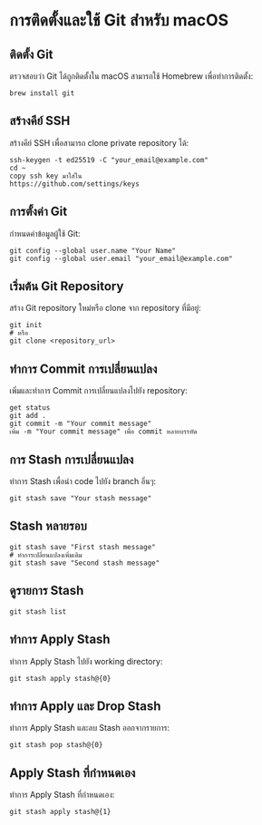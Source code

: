 # การติดตั้งและใช้ Git สำหรับ macOS

## ติดตั้ง Git
ตรวจสอบว่า Git ได้ถูกติดตั้งใน macOS สามารถใช้ Homebrew เพื่อทำการติดตั้ง:

```
brew install git
```

## สร้างคีย์ SSH
สร้างคีย์ SSH เพื่อสามารถ clone private repository ได้:

```
ssh-keygen -t ed25519 -C "your_email@example.com"
cd ~
copy ssh key มาใส่ใน
https://github.com/settings/keys
```

## การตั้งค่า Git
กำหนดค่าข้อมูลผู้ใช้ Git:

```
git config --global user.name "Your Name"
git config --global user.email "your_email@example.com"
```

## เริ่มต้น Git Repository
สร้าง Git repository ใหม่หรือ clone จาก repository ที่มีอยู่:

```
git init
# หรือ
git clone <repository_url>
```

## ทำการ Commit การเปลี่ยนแปลง
เพิ่มและทำการ Commit การเปลี่ยนแปลงไปยัง repository:

```
get status
git add .
git commit -m "Your commit message"
เพิ่ม -m "Your commit message" เพื่อ commit หลายบรรทัด
```

## การ Stash การเปลี่ยนแปลง
ทำการ Stash เพื่อนำ code ไปยัง branch อิ่นๆ:

```
git stash save "Your stash message"
```

## Stash หลายรอบ

```
git stash save "First stash message"
# ทำการเปลี่ยนแปลงเพิ่มเติม
git stash save "Second stash message"
```

## ดูรายการ Stash

```
git stash list
```

## ทำการ Apply Stash
ทำการ Apply Stash ไปยัง working directory:

```
git stash apply stash@{0}
```

## ทำการ Apply และ Drop Stash
ทำการ Apply Stash และลบ Stash ออกจากรายการ:

```
git stash pop stash@{0}
```

## Apply Stash ที่กำหนดเอง
ทำการ Apply Stash ที่กำหนดเอง:

```
git stash apply stash@{1}
```